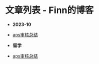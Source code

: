# 文章列表 - Finn的博客
- **2023-10**
- [aps审核总结](/study_abroad/aps.md)


- **留学**
- [aps审核总结](/study_abroad/aps.md)
